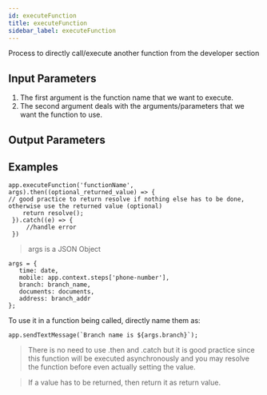 ```yaml
---
id: executeFunction
title: executeFunction
sidebar_label: executeFunction
---
```


Process to directly call/execute another function from the developer section

## Input Parameters

1. The first argument is the function name that we want to execute.
1. The second argument deals with the arguments/parameters that we want the function to use.

## Output Parameters

## Examples

```
app.executeFunction('functionName', args).then((optional_returned_value) => {
// good practice to return resolve if nothing else has to be done, otherwise use the returned value (optional)
    return resolve();
 }).catch((e) => {
     //handle error
 })
 ```

 > args is a JSON Object

 ```
 args = {
    time: date,
    mobile: app.context.steps['phone-number'],
    branch: branch_name,
    documents: documents,
    address: branch_addr
};
```

To use it in a function being called, directly name them as:

```
app.sendTextMessage(`Branch name is ${args.branch}`);
```

> There is no need to use .then and .catch but it is good practice since this function will be executed asynchronously and you may resolve the function before even actually setting the value.

> If a value has to be returned, then return it as return value.
